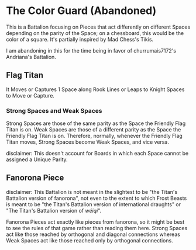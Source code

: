 # The Color Guard (Abandoned)
This is a Battalion focusing on Pieces that act differently on different Spaces depending on the parity of the Space; on a chessboard, this would be the color of a square. It's partially inspired by Mad Chess's Tikis.

I am abandoning in this for the time being in favor of churrumais7172's Andriana's Battalion.
## Flag Titan
It Moves or Captures 1 Space along Rook Lines or Leaps to Knight Spaces to Move or Capture. 
### Strong Spaces and Weak Spaces
Strong Spaces are those of the same parity as the Space the Friendly Flag Titan is on. Weak Spaces are those of a different parity as the Space the Friendly Flag Titan is on. Therefore, normally, whenever the Friendly Flag Titan moves, Strong Spaces become Weak Spaces, and vice versa.

disclaimer: This doesn't account for Boards in which each Space cannot be assigned a Unique Parity.
## Fanorona Piece
disclaimer: This Battalion is not meant in the slightest to be "the Titan's Battalion version of fanorona", not even to the extent to which Frost Beasts is meant to be "the Titan's Battalion version of international draughts" or "The Titan's Battalion version of _w&#233;iq&#237;_".

Fanorona Pieces act exactly like pieces from fanorona, so it might be best to see the rules of that game rather than reading them here. Strong Spaces act like those reached by orthogonal and diagonal connections whereas Weak Spaces act like those reached only by orthogonal connections.
